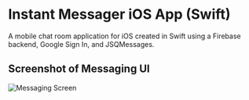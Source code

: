 # Instant Messager iOS App (Swift)
A mobile chat room application for iOS created in Swift using a Firebase backend, Google Sign In, and JSQMessages.



## Screenshot of Messaging UI
![Messaging Screen](https://cloud.githubusercontent.com/assets/8918712/26758398/c125f538-4891-11e7-9faa-5b7c49730d55.png)
